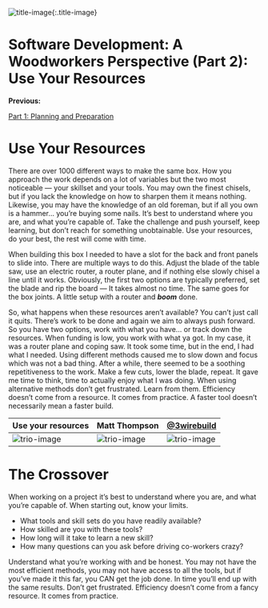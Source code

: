 ![title-image](/posts/software_development_a_woodworkers_perspective/images/part2/IMG_3957.jpg){:.title-image}

# Software Development: A Woodworkers Perspective (Part 2): Use Your Resources

**Previous:**

[Part 1: Planning and Preparation](./software_development_a_woodworkers_perspective_(part1)-planning_and_preperation.md)


# **Use Your Resources**

There are over 1000 different ways to make the same box. How you approach the work depends on a lot of variables but the two most noticeable — your skillset and your tools. You may own the finest chisels, but if you lack the knowledge on how to sharpen them it means nothing. Likewise, you may have the knowledge of an old foreman, but if all you own is a hammer… you’re buying some nails. It’s best to understand where you are, and what you’re capable of. Take the challenge and push yourself, keep learning, but don’t reach for something unobtainable. Use your resources, do your best, the rest will come with time.

When building this box I needed to have a slot for the back and front panels to slide into. There are multiple ways to do this. Adjust the blade of the table saw, use an electric router, a router plane, and if nothing else slowly chisel a line until it works. Obviously, the first two options are typically preferred, set the blade and rip the board — It takes almost no time. The same goes for the box joints. A little setup with a router and ***boom*** done.

So, what happens when these resources aren’t available? You can’t just call it quits. There’s work to be done and again we aim to always push forward. So you have two options, work with what you have… or track down the resources. When funding is low, you work with what ya got. In my case, it was a router plane and coping saw. It took some time, but in the end, I had what I needed. Using different methods caused me to slow down and focus which was not a bad thing. After a while, there seemed to be a soothing repetitiveness to the work. Make a few cuts, lower the blade, repeat. It gave me time to think, time to actually enjoy what I was doing. When using alternative methods don’t get frustrated. Learn from them. Efficiency doesn’t come from a resource. It comes from practice. A faster tool doesn’t necessarily mean a faster build.


 | Use your resources                                                                             | Matt Thompson                                                                                  | [@3wirebuild](https://instagram.com/3wirebuild)                                                |
 | ---------------------------------------------------------------------------------------------- | ---------------------------------------------------------------------------------------------- | ---------------------------------------------------------------------------------------------- |
 | ![trio-image](/posts/software_development_a_woodworkers_perspective/images/part2/IMG_3795.jpg) | ![trio-image](/posts/software_development_a_woodworkers_perspective/images/part2/IMG_3814.jpg) | ![trio-image](/posts/software_development_a_woodworkers_perspective/images/part2/IMG_3815.jpg) |


# **The Crossover**

When working on a project it’s best to understand where you are, and what you’re capable of. When starting out, know your limits.

- What tools and skill sets do you have readily available?
- How skilled are you with these tools?
- How long will it take to learn a new skill?
- How many questions can you ask before driving co-workers crazy?

Understand what you’re working with and be honest. You may not have the most efficient methods, you may not have access to all the tools, but if you’ve made it this far, you CAN get the job done. In time you’ll end up with the same results. Don’t get frustrated. Efficiency doesn’t come from a fancy resource. It comes from practice.